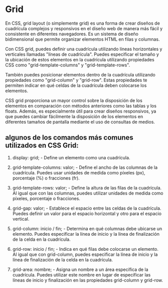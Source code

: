 # Grid

En CSS, grid layout (o simplemente grid) es una forma de crear diseños de cuadrícula complejos y responsivos en el diseño web de manera más fácil y consistente en diferentes navegadores. Es un sistema de diseño bidimensional que permite organizar elementos HTML en filas y columnas.

Con CSS grid, puedes definir una cuadrícula utilizando líneas horizontales y verticales llamadas "líneas de cuadrícula". Puedes especificar el tamaño y la ubicación de estos elementos en la cuadrícula utilizando propiedades CSS como "grid-template-columns" y "grid-template-rows".

También puedes posicionar elementos dentro de la cuadrícula utilizando propiedades como "grid-column" y "grid-row". Estas propiedades te permiten indicar en qué celdas de la cuadrícula deben colocarse los elementos.

CSS grid proporciona un mayor control sobre la disposición de los elementos en comparación con métodos anteriores como las tablas y los floats. Además, es especialmente útil para crear diseños responsivos, ya que puedes cambiar fácilmente la disposición de los elementos en diferentes tamaños de pantalla mediante el uso de consultas de medios.

## algunos de los comandos más comunes utilizados en CSS Grid:

1. display: grid; - Define un elemento como una cuadrícula.

2. grid-template-columns: valor; - Define el ancho de las columnas de la cuadrícula. Puedes usar unidades de medida como píxeles (px), porcentaje (%) o fracciones (fr).

3. grid-template-rows: valor; - Define la altura de las filas de la cuadrícula. Al igual que con las columnas, puedes utilizar unidades de medida como píxeles, porcentaje o fracciones.

4. grid-gap: valor; - Establece el espacio entre las celdas de la cuadrícula. Puedes definir un valor para el espacio horizontal y otro para el espacio vertical.

5. grid-column: inicio / fin; - Determina en qué columnas debe ubicarse un elemento. Puedes especificar la línea de inicio y la línea de finalización de la celda en la cuadrícula.

6. grid-row: inicio / fin; - Indica en qué filas debe colocarse un elemento. Al igual que con grid-column, puedes especificar la línea de inicio y la línea de finalización de la celda en la cuadrícula.

7. grid-area: nombre; - Asigna un nombre a un área específica de la cuadrícula. Puedes utilizar este nombre en lugar de especificar las líneas de inicio y finalización en las propiedades grid-column y grid-row.